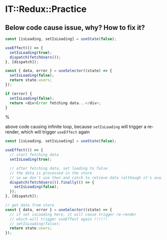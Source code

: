 # IT::Redux::Practice

## Below code cause issue, why? How to fix it?

```js
const [isLoading, setIsLoading] = useState(false);

useEffect(() => {
  setIsLoading(true);
  dispatch(fetchUsers());
}, [dispatch]);

const { data, error } = useSelector((state) => {
  setIsLoading(false);
  return state.users;
});

if (error) {
  setIsLoading(false);
  return <div>Error fetching data...</div>;
}
```

%

above code causing infinite loop, because `setIsLoading` will trigger a re-render, which will trigger `useEffect` again

```js
const [isLoading, setIsLoading] = useState(false);

useEffect(() => {
  // start fetching data
  setIsLoading(true);

  // after fetching data, set loading to false
  // the data is processed in the store
  // so we don't use then and catch to retieve data (although it's available to do so) 
  dispatch(fetchUsers()).finally(() => {
    setIsLoading(false);
  });
}, [dispatch]);

// get data from store
const { data, error } = useSelector((state) => {
  // if set isLoading here, it will cause trigger re-render
  // which will trigger useEffect again !!!!!!
  // setIsLoading(false);
  return state.users;
});
```
